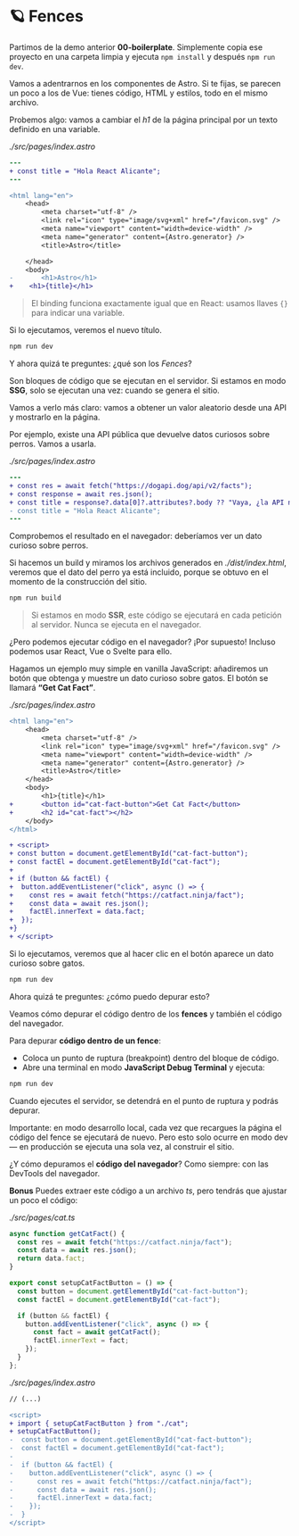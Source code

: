 # 🪐 Fences

Partimos de la demo anterior **00-boilerplate**. Simplemente copia ese proyecto en una carpeta limpia y ejecuta `npm install` y después `npm run dev`.

Vamos a adentrarnos en los componentes de Astro. Si te fijas, se parecen un poco a los de Vue: tienes código, HTML y estilos, todo en el mismo archivo.

Probemos algo: vamos a cambiar el _h1_ de la página principal por un texto definido en una variable.

_./src/pages/index.astro_

```diff
---
+ const title = "Hola React Alicante";
---

<html lang="en">
	<head>
		<meta charset="utf-8" />
		<link rel="icon" type="image/svg+xml" href="/favicon.svg" />
		<meta name="viewport" content="width=device-width" />
		<meta name="generator" content={Astro.generator} />
		<title>Astro</title>

	</head>
	<body>
-		<h1>Astro</h1>
+    <h1>{title}</h1>
```

> El binding funciona exactamente igual que en React: usamos llaves `{}` para indicar una variable.

Si lo ejecutamos, veremos el nuevo título.

```bash
npm run dev
```

Y ahora quizá te preguntes: ¿qué son los _Fences_?

Son bloques de código que se ejecutan en el servidor. Si estamos en modo **SSG**, solo se ejecutan una vez: cuando se genera el sitio.

Vamos a verlo más claro: vamos a obtener un valor aleatorio desde una API y mostrarlo en la página.

Por ejemplo, existe una API pública que devuelve datos curiosos sobre perros. Vamos a usarla.

_./src/pages/index.astro_

```diff
---
+ const res = await fetch("https://dogapi.dog/api/v2/facts");
+ const response = await res.json();
+ const title = response?.data[0]?.attributes?.body ?? "Vaya, ¿la API no funciona?";
- const title = "Hola React Alicante";
---
```

Comprobemos el resultado en el navegador: deberíamos ver un dato curioso sobre perros.

Si hacemos un build y miramos los archivos generados en _./dist/index.html_, veremos que el dato del perro ya está incluido, porque se obtuvo en el momento de la construcción del sitio.

```bash
npm run build
```

> Si estamos en modo **SSR**, este código se ejecutará en cada petición al servidor. Nunca se ejecuta en el navegador.

¿Pero podemos ejecutar código en el navegador? ¡Por supuesto! Incluso podemos usar React, Vue o Svelte para ello.

Hagamos un ejemplo muy simple en vanilla JavaScript: añadiremos un botón que obtenga y muestre un dato curioso sobre gatos. El botón se llamará **“Get Cat Fact”**.

_./src/pages/index.astro_

```diff
<html lang="en">
	<head>
		<meta charset="utf-8" />
		<link rel="icon" type="image/svg+xml" href="/favicon.svg" />
		<meta name="viewport" content="width=device-width" />
		<meta name="generator" content={Astro.generator} />
		<title>Astro</title>
	</head>
	<body>
		<h1>{title}</h1>
+		<button id="cat-fact-button">Get Cat Fact</button>
+		<h2 id="cat-fact"></h2>
	</body>
</html>

+ <script>
+ const button = document.getElementById("cat-fact-button");
+ const factEl = document.getElementById("cat-fact");
+
+ if (button && factEl) {
+  button.addEventListener("click", async () => {
+    const res = await fetch("https://catfact.ninja/fact");
+    const data = await res.json();
+    factEl.innerText = data.fact;
+  });
+}
+ </script>
```

Si lo ejecutamos, veremos que al hacer clic en el botón aparece un dato curioso sobre gatos.

```bash
npm run dev
```

Ahora quizá te preguntes: ¿cómo puedo depurar esto?

Veamos cómo depurar el código dentro de los **fences** y también el código del navegador.

Para depurar **código dentro de un fence**:

- Coloca un punto de ruptura (breakpoint) dentro del bloque de código.
- Abre una terminal en modo **JavaScript Debug Terminal** y ejecuta:

```bash
npm run dev
```

Cuando ejecutes el servidor, se detendrá en el punto de ruptura y podrás depurar.

Importante: en modo desarrollo local, cada vez que recargues la página el código del fence se ejecutará de nuevo. Pero esto solo ocurre en modo dev — en producción se ejecuta una sola vez, al construir el sitio.

¿Y cómo depuramos el **código del navegador**? Como siempre: con las DevTools del navegador.

**Bonus** Puedes extraer este código a un archivo _ts_, pero tendrás que ajustar un poco el código:

_./src/pages/cat.ts_

```ts
async function getCatFact() {
  const res = await fetch("https://catfact.ninja/fact");
  const data = await res.json();
  return data.fact;
}

export const setupCatFactButton = () => {
  const button = document.getElementById("cat-fact-button");
  const factEl = document.getElementById("cat-fact");

  if (button && factEl) {
    button.addEventListener("click", async () => {
      const fact = await getCatFact();
      factEl.innerText = fact;
    });
  }
};
```

_./src/pages/index.astro_

```diff
// (...)

<script>
+ import { setupCatFactButton } from "./cat";
+ setupCatFactButton();
-  const button = document.getElementById("cat-fact-button");
-  const factEl = document.getElementById("cat-fact");
-
-  if (button && factEl) {
-    button.addEventListener("click", async () => {
-      const res = await fetch("https://catfact.ninja/fact");
-      const data = await res.json();
-      factEl.innerText = data.fact;
-    });
-  }
</script>

```

